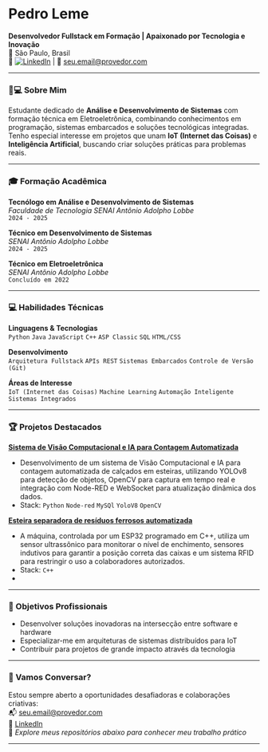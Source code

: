 
# Pedro Leme  
**Desenvolvedor Fullstack em Formação | Apaixonado por Tecnologia e Inovação**  
📍 São Paulo, Brasil  
🔗 [![LinkedIn](https://img.shields.io/badge/LinkedIn-Connect-%230A66C2)]([www.linkedin.com/in/pedro-henrique-812593260]) | 📧 [seu.email@provedor.com](pedrorodriguez.contato@gmail.com)

---

### 👨💻 Sobre Mim  
Estudante dedicado de **Análise e Desenvolvimento de Sistemas** com formação técnica em Eletroeletrônica, combinando conhecimentos em programação, sistemas embarcados e soluções tecnológicas integradas. Tenho especial interesse em projetos que unam **IoT (Internet das Coisas)** e **Inteligência Artificial**, buscando criar soluções práticas para problemas reais.

---

### 🎓 Formação Acadêmica  
**Tecnólogo em Análise e Desenvolvimento de Sistemas**  
*Faculdade de Tecnologia SENAI Antônio Adolpho Lobbe*  
`2024 - 2025 `

**Técnico em Desenvolvimento de Sistemas**  
*SENAI Antônio Adolpho Lobbe*  
`2024 - 2025`

**Técnico em Eletroeletrônica**  
*SENAI Antônio Adolpho Lobbe*  
`Concluído em 2022`

---

### 💻 Habilidades Técnicas  
**Linguagens & Tecnologias**  
`Python` `Java` `JavaScript` `C++` `ASP Classic` `SQL` `HTML/CSS`

**Desenvolvimento**  
`Arquitetura Fullstack` `APIs REST` `Sistemas Embarcados` `Controle de Versão (Git)`

**Áreas de Interesse**  
`IoT (Internet das Coisas)` `Machine Learning` `Automação Inteligente` `Sistemas Integrados`

---

### 🏆 Projetos Destacados  
[**Sistema de Visão Computacional e IA para Contagem Automatizada**](https://www.linkedin.com/in/pedro-henrique-812593260/details/projects/)  
- Desenvolvimento de um sistema de Visão Computacional e IA para contagem automatizada de calçados em esteiras, utilizando YOLOv8 para detecção de objetos, OpenCV para captura em tempo real e integração com Node-RED e WebSocket para atualização dinâmica dos dados.
- Stack: `Python` `Node-red` `MySQl` `YoloV8` `OpenCV`

[**Esteira separadora de resíduos ferrosos automatizada**]()  
- A máquina, controlada por um ESP32 programado em C++, utiliza um sensor ultrassônico para monitorar o nível de enchimento, sensores indutivos para garantir a posição correta das caixas e um sistema RFID para restringir o uso a colaboradores autorizados.  
- Stack: `C++`
- 
---

### 🚀 Objetivos Profissionais  
- Desenvolver soluções inovadoras na intersecção entre software e hardware  
- Especializar-me em arquiteturas de sistemas distribuídos para IoT  
- Contribuir para projetos de grande impacto através da tecnologia 

---

### 📩 Vamos Conversar?  
Estou sempre aberto a oportunidades desafiadoras e colaborações criativas:  
📬 [seu.email@provedor.com](pedrorodriguez.contato@gmail.com)  
💼 [LinkedIn]([www.linkedin.com/in/pedro-henrique-812593260])  
🐙 *Explore meus repositórios abaixo para conhecer meu trabalho prático*

---
